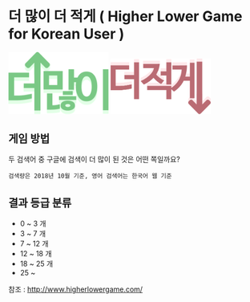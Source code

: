 # 더 많이 더 적게 ( Higher Lower Game for Korean User )

<img width="200" margin-right='100' src="./src/img/logo/higher.png"/>
<img width="200" src="./src/img/logo/lower.png"/>

## 게임 방법

두 검색어 중 구글에 검색이 더 많이 된 것은 어떤 쪽일까요?

`검색량은 2018년 10월 기준, 영어 검색어는 한국어 웹 기준`

## 결과 등급 분류

- 0 ~ 3 개
- 3 ~ 7 개
- 7 ~ 12 개
- 12 ~ 18 개
- 18 ~ 25 개
- 25 ~

참조 : http://www.higherlowergame.com/

